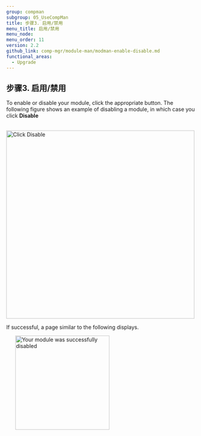 ```yaml
---
group: compman
subgroup: 05_UseCompMan
title: 步骤3. 启用/禁用
menu_title: 启用/禁用
menu_node:
menu_order: 11
version: 2.2
github_link: comp-mgr/module-man/modman-enable-disable.md
functional_areas:
  - Upgrade
---
```


## 步骤3. 启用/禁用
To enable or disable your module, click the appropriate button. The following figure shows an example of disabling a module, in which case you click **Disable**

&nbsp;&nbsp;&nbsp;&nbsp;&nbsp;&nbsp;<img src="{{ site.baseurl }}/common/images/modman_actions_disable.png" width="500px" alt="Click Disable">

If successful, a page similar to the following displays.

&nbsp;&nbsp;&nbsp;&nbsp;&nbsp;&nbsp;<img src="{{ site.baseurl }}/common/images/modman_disable_success.png" width="250px" alt="Your module was successfully disabled">
